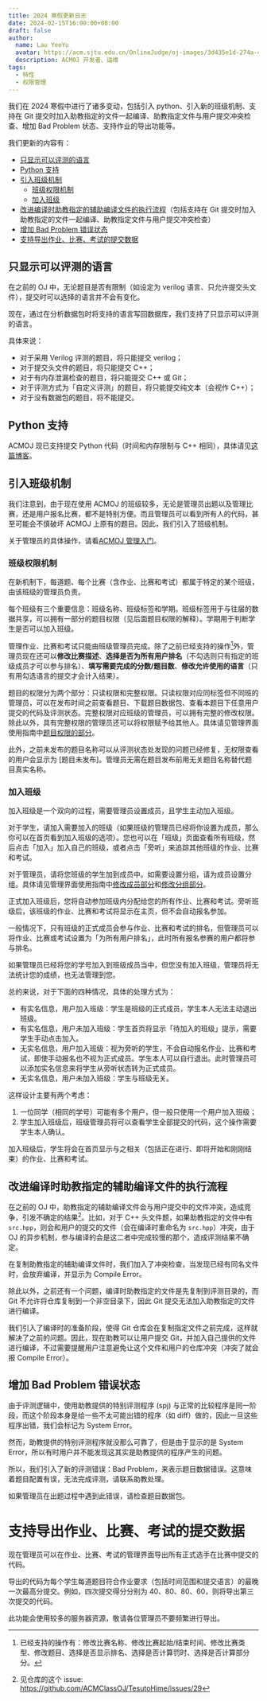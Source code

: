 ```yaml
---
title: 2024 寒假更新日志
date: 2024-02-15T16:00:00+08:00
draft: false
author:
  name: Lau YeeYu
  avatar: https://acm.sjtu.edu.cn/OnlineJudge/oj-images/3d435e1d-274a-491b-9f36-f1433c3ccade
  description: ACMOJ 开发者、运维
tags:
  - 特性
  - 权限管理
---
```


我们在 2024 寒假中进行了诸多变动，包括引入 python、引入新的班级机制、支持在 Git 提交时加入助教指定的文件一起编译、助教指定文件与用户提交冲突检查、增加 Bad Problem 状态、支持作业的导出功能等。

<!--more-->

我们更新的内容有：

- [只显示可以评测的语言](#只显示可以评测的语言)
- [Python 支持](#python-支持)
- [引入班级机制](#引入班级机制)
  - [班级权限机制](#班级权限机制)
  - [加入班级](#加入班级)
- [改进编译时助教指定的辅助编译文件的执行流程](#改进编译时助教指定的辅助编译文件的执行流程)（包括支持在 Git 提交时加入助教指定的文件一起编译、助教指定文件与用户提交冲突检查）
- [增加 Bad Problem 错误状态](#增加-bad-problem-错误状态)
- [支持导出作业、比赛、考试的提交数据](#支持导出作业比赛考试的提交数据)

## 只显示可以评测的语言

在之前的 OJ 中，无论题目是否有限制（如设定为 verilog 语言、只允许提交头文件），提交时可以选择的语言并不会有变化。

现在，通过在分析数据包时将支持的语言写回数据库，我们支持了只显示可以评测的语言。

具体来说：

- 对于采用 Verilog 评测的题目，将只能提交 verilog；
- 对于提交头文件的题目，将只能提交 C++；
- 对于有内存泄漏检查的题目，将只能提交 C++ 或 Git；
- 对于评测方式为「自定义评测」的题目，将只能提交纯文本（会视作 C++）；
- 对于没有数据包的题目，将不能提交。

## Python 支持

ACMOJ 现已支持提交 Python 代码（时间和内存限制与 C++ 相同），具体请见[这篇博客][python-support-blog]。

[python-support-blog]: https://acm.sjtu.edu.cn/OnlineJudge/blog/python-support/

## 引入班级机制

我们注意到，由于现在使用 ACMOJ 的班级较多，无论是管理员出题以及管理比赛，还是用户报名比赛，都不是特别方便。而且管理员可以看到所有人的代码，甚至可能会不慎破坏 ACMOJ 上原有的题目。因此，我们引入了班级机制。

关于管理员的具体操作，请看[ACMOJ 管理入门][admin-getting-started]。

[admin-getting-started]: https://acm.sjtu.edu.cn/OnlineJudge/help/admin/getting-started

### 班级权限机制

在新机制下，每道题、每个比赛（含作业、比赛和考试）都属于特定的某个班级，由该班级的管理员负责。

每个班级有三个重要信息：班级名称、班级标签和学期。班级标签用于与往届的数据共享，可以拥有一部分的题目权限（见后面题目权限的解释）。学期用于判断学生是否可以加入班级。

管理作业、比赛和考试只能由班级管理员完成。除了之前已经支持的操作[^1]外，管理员现在还可以**修改比赛描述**、**选择是否为所有用户排名**（不勾选则只有指定的班级成员才可以参与排名）、**填写需要完成的分数/题目数**、**修改允许使用的语言**（只有用勾选语言的提交才会计入结果）。

[^1]: 已经支持的操作有：修改比赛名称、修改比赛起始/结束时间、修改比赛类型、修改题目、选择是否显示排名、选择是否计算罚时、选择是否计算部分分。

题目的权限分为两个部分：只读权限和完整权限。只读权限对应同标签但不同班的管理员，可以在发布时间之前查看题目、下载题目数据包、查看本题目下任意用户提交的代码及评测状态。完整权限对应班级的管理员，可以拥有完整的修改权限。除此以外，具有完整权限的管理员还可以将权限赋予给其他人。具体请见管理界面使用指南中[题目权限的部分][admin-doc-problem-privilege]。

[admin-doc-problem-privilege]: https://acm.sjtu.edu.cn/OnlineJudge/help/admin/interface#题目权限

此外，之前未发布的题目名称可以从评测状态处发现的问题已经修复，无权限查看的用户会显示为 [题目未发布]。管理员无需在题目发布前用无关题目名称替代题目真实名称。

### 加入班级

加入班级是一个双向的过程，需要管理员设置成员，且学生主动加入班级。

对于学生，请加入需要加入的班级（如果班级的管理员已经将你设置为成员，那么你可以在首页看到加入班级的选项）。您也可以在「班级」页面查看所有班级，然后点击「加入」加入自己的班级，或者点击「旁听」来追踪其他班级的作业、比赛和考试。

对于管理员，请将您班级的学生加到成员中。如需要设置分组，请为成员设置分组。具体请见管理界面使用指南中[修改成员部分][admin-doc-modify-member]和[修改分组部分][admin-doc-modify-group]。

[admin-doc-modify-member]: https://acm.sjtu.edu.cn/OnlineJudge/help/admin/interface#修改成员
[admin-doc-modify-group]: https://acm.sjtu.edu.cn/OnlineJudge/help/admin/interface#修改分组

正式加入班级后，您将自动参加班级内分配给您的所有作业、比赛和考试。旁听班级后，该班级的作业、比赛和考试将显示在主页，但不会自动报名参加。

一般情况下，只有班级的正式成员会参与作业、比赛和考试的排名，但管理员可以将作业、比赛或考试设置为「为所有用户排名」，此时所有报名参赛的用户都将参与排名。

如果管理员已经将您的学号加入到班级成员当中，但您没有加入班级，管理员将无法统计您的成绩，也无法管理到您。

总的来说，对于下面的四种情况，具体的处理方式为：
- 有实名信息，用户加入班级：学生是班级的正式成员，学生本人无法主动退出班级。
- 有实名信息，用户未加入班级：学生首页将显示「待加入的班级」提示，需要学生手动点击加入。
- 无实名信息，用户加入班级：视为旁听的学生，不会自动报名作业、比赛和考试，即使手动报名也不视为正式成员。学生本人可以自行退出。此时管理员可以添加实名信息来将学生从旁听状态转为正式成员。
- 无实名信息，用户未加入班级：学生与班级无关。

这样设计主要有两个考虑：

1. 一位同学（相同的学号）可能有多个用户，但一般只使用一个用户加入班级；
1. 学生加入班级后，班级管理员将可以查看学生全部提交的代码，这个操作需要学生本人确认。

加入班级后，学生将会在首页显示与之相关（包括正在进行、即将开始和刚刚结束）的作业、比赛和考试。

## 改进编译时助教指定的辅助编译文件的执行流程

在之前的 OJ 中，助教指定的辅助编译文件会与用户提交中的文件冲突，造成竞争，引发不确定的结果[^2]。比如，对于 C++ 头文件题，如果助教指定的文件中有 `src.hpp`，则会和用户的提交的文件（会在编译时重命名为 `src.hpp`）冲突，由于 OJ 的异步机制，参与编译的会是这二者中完成较慢的那个，造成评测结果不确定。

[^2]: 见仓库的这个 issue: https://github.com/ACMClassOJ/TesutoHime/issues/29

在复制助教指定的辅助编译文件时，我们加入了冲突检查，当发现已经有同名文件时，会放弃编译，并显示为 Compile Error。

除此以外，之前还有一个问题，编译时助教指定的文件是先复制到评测目录的，而 Git 不允许将仓库复制到一个非空目录下，因此 Git 提交无法加入助教指定的文件进行编译。

我们引入了编译时的准备阶段，使得 Git 仓库会在复制指定文件之前完成，这样就解决了之前的问题。因此，现在助教可以让用户提交 Git，并加入自己提供的文件进行编译，不过需要提醒用户注意避免让这个文件和用户的仓库冲突（冲突了就会报 Compile Error）。

## 增加 Bad Problem 错误状态

由于评测逻辑中，使用助教提供的特别评测程序 (spj) 与正常的比较程序是同一阶段，而这个阶段本身是给一些不太可能出错的程序（如 diff）做的，因此一旦这些程序出错，我们会标记为 System Error。

然而，助教提供的特别评测程序就没那么可靠了，但是由于显示的是 System Error，所以有时用户并不能发现这其实是助教提供的程序产生的问题。

所以，我们引入了新的评测错误：Bad Problem，来表示题目数据错误。这意味着题目配置有误，无法完成评测，请联系助教处理。

如果管理员在出题过程中遇到此错误，请检查题目数据包。

# 支持导出作业、比赛、考试的提交数据

现在管理员可以在作业、比赛、考试的管理界面导出所有正式选手在比赛中提交的代码。

导出的代码为每个学生每道题目符合作业要求（包括时间范围和提交语言）的最晚一次最高分提交。例如，四次提交得分分别为 40、80、80、60，则将导出第三次提交的代码。

此功能会使用较多的服务器资源，敬请各位管理员不要频繁进行导出。
